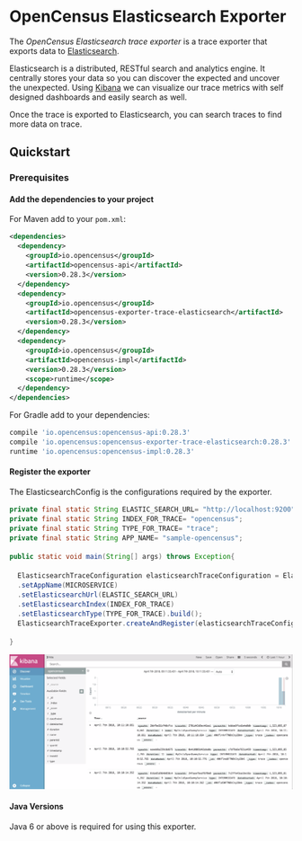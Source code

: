 # OpenCensus Elasticsearch Exporter

The *OpenCensus Elasticsearch trace exporter* is a trace exporter that exports
data to [Elasticsearch](https://www.elastic.co/products/elasticsearch).

Elasticsearch is a distributed, RESTful search and analytics engine.
It centrally stores your data so you can discover the expected and uncover the unexpected.
Using [Kibana](https://www.elastic.co/products/kibana) we can visualize our trace metrics
with self designed dashboards and easily search as well.

Once the trace is exported to Elasticsearch, you can search traces to find more data on trace.



## Quickstart


### Prerequisites

#### Add the dependencies to your project

For Maven add to your `pom.xml`:

```xml
<dependencies>
  <dependency>
    <groupId>io.opencensus</groupId>
    <artifactId>opencensus-api</artifactId>
    <version>0.28.3</version>
  </dependency>
  <dependency>
    <groupId>io.opencensus</groupId>
    <artifactId>opencensus-exporter-trace-elasticsearch</artifactId>
    <version>0.28.3</version>
  </dependency>
  <dependency>
    <groupId>io.opencensus</groupId>
    <artifactId>opencensus-impl</artifactId>
    <version>0.28.3</version>
    <scope>runtime</scope>
  </dependency>
</dependencies>
```

For Gradle add to your dependencies:

```groovy
compile 'io.opencensus:opencensus-api:0.28.3'
compile 'io.opencensus:opencensus-exporter-trace-elasticsearch:0.28.3'
runtime 'io.opencensus:opencensus-impl:0.28.3'
```

#### Register the exporter

The ElasticsearchConfig is the configurations required by the exporter.

```java
private final static String ELASTIC_SEARCH_URL= "http://localhost:9200";
private final static String INDEX_FOR_TRACE= "opencensus";
private final static String TYPE_FOR_TRACE= "trace";
private final static String APP_NAME= "sample-opencensus";

public static void main(String[] args) throws Exception{
      
  ElasticsearchTraceConfiguration elasticsearchTraceConfiguration = ElasticsearchTraceConfiguration.builder()
  .setAppName(MICROSERVICE)
  .setElasticsearchUrl(ELASTIC_SEARCH_URL)
  .setElasticsearchIndex(INDEX_FOR_TRACE)
  .setElasticsearchType(TYPE_FOR_TRACE).build();
  ElasticsearchTraceExporter.createAndRegister(elasticsearchTraceConfiguration);
    
}
```


![Sample Traces exported to Elasticsearch](https://raw.githubusercontent.com/malike/distributed-tracing/master/opencensus/distributed_tracing_elk_discover.png?raw=true)


#### Java Versions

Java 6 or above is required for using this exporter.


